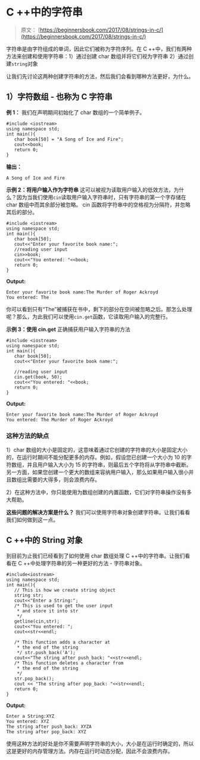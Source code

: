 # C ++中的字符串

> 原文： [https://beginnersbook.com/2017/08/strings-in-c/](https://beginnersbook.com/2017/08/strings-in-c/)

字符串是由字符组成的单词，因此它们被称为字符序列。在 C ++中，我们有两种方法来创建和使用字符串：1）通过创建 char 数组并将它们视为字符串 2）通过创建`string`对象

让我们先讨论这两种创建字符串的方法，然后我们会看到哪种方法更好，为什么。

## 1）字符数组 - 也称为 C 字符串

**例 1：**
我们在声明期间初始化了 char 数组的一个简单例子。

```
#include <iostream>
using namespace std;
int main(){
   char book[50] = "A Song of Ice and Fire";
   cout<<book;
   return 0;
}
```

**输出：**

```
A Song of Ice and Fire
```

**示例 2：将用户输入作为字符串**
这可以被视为读取用户输入的低效方法，为什么？因为当我们使用`cin`读取用户输入字符串时，只有字符串的第一个字存储在 char 数组中而其余部分被忽略。 cin 函数将字符串中的空格视为分隔符，并忽略其后的部分。

```
#include <iostream>
using namespace std;
int main(){
   char book[50];
   cout<<"Enter your favorite book name:";
   //reading user input
   cin>>book;
   cout<<"You entered: "<<book;
   return 0;
}
```

**Output:**

```
Enter your favorite book name:The Murder of Roger Ackroyd
You entered: The
```

你可以看到只有“The”被捕获在书中，剩下的部分在空间被忽略之后。那怎么处理呢？那么，为此我们可以使用`cin.get`函数，它读取用户输入的完整行。

**示例 3：使用 cin.get** 正确捕获用户输入字符串的方法

```
#include <iostream>
using namespace std;
int main(){
   char book[50];
   cout<<"Enter your favorite book name:";

   //reading user input
   cin.get(book, 50);
   cout<<"You entered: "<<book;
   return 0;
}
```

**Output:**

```
Enter your favorite book name:The Murder of Roger Ackroyd
You entered: The Murder of Roger Ackroyd
```

### 这种方法的缺点

1）char 数组的大小是固定的，这意味着通过它创建的字符串的大小是固定大小的，在运行时期间不能分配更多的内存。例如，假设您已创建一个大小为 10 的字符数组，并且用户输入大小为 15 的字符串，则最后五个字符将从字符串中截断。
另一方面，如果您创建一个更大的数组来容纳用户输入，那么如果用户输入很小并且数组比需要的大得多，则会浪费内存。

2）在这种方法中，你只能使用为数组创建的内置函数，它们对字符串操作没有多大帮助。

**这些问题的解决方案是什么？**
我们可以使用字符串对象创建字符串。让我们看看我们如何做到这一点。

## C ++中的 String 对象

到目前为止我们已经看到了如何使用 char 数组处理 C ++中的字符串。让我们看看在 C ++中处理字符串的另一种更好的方法 - 字符串对象。

```
#include<iostream>
using namespace std;
int main(){
   // This is how we create string object
   string str;
   cout<<"Enter a String:";
   /* This is used to get the user input
    * and store it into str
    */
   getline(cin,str);
   cout<<"You entered: ";
   cout<<str<<endl;

   /* This function adds a character at
    * the end of the string
    */ str.push_back('A');
   cout<<"The string after push_back: "<<str<<endl;
   /* This function deletes a character from
    * the end of the string
    */
   str.pop_back();
   cout << "The string after pop_back: "<<str<<endl;
   return 0;
}
```

**Output:**

```
Enter a String:XYZ
You entered: XYZ
The string after push_back: XYZA
The string after pop_back: XYZ
```

使用这种方法的好处是你不需要声明字符串的大小，大小是在运行时确定的，所以这是更好的内存管理方法。内存在运行时动态分配，因此不会浪费内存。